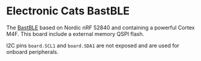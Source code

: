 # Electronic Cats BastBLE

The [BastBLE](https://electroniccats.com/store/bast-ble/) based on Nordic nRF 52840 and containing
a powerful Cortex M4F. This board include a external memory QSPI flash. 


I2C pins `board.SCL1` and `board.SDA1` are not exposed and are used for onboard peripherals.

